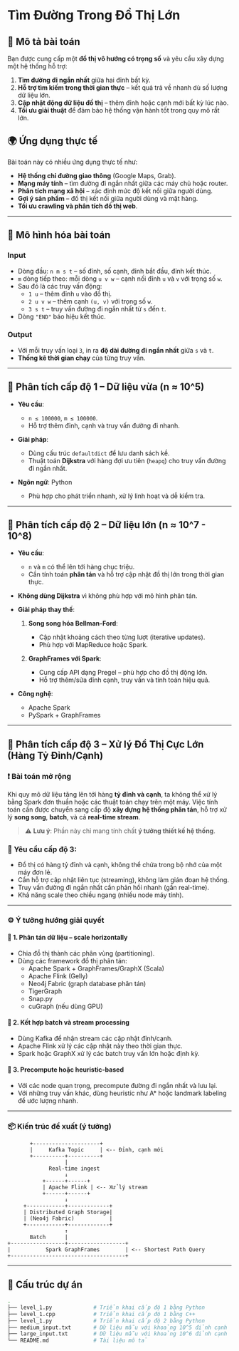 # Tìm Đường Trong Đồ Thị Lớn

## 📌 Mô tả bài toán

Bạn được cung cấp một **đồ thị vô hướng có trọng số** và yêu cầu xây dựng một hệ thống hỗ trợ:

1. **Tìm đường đi ngắn nhất** giữa hai đỉnh bất kỳ.
2. **Hỗ trợ tìm kiếm trong thời gian thực** – kết quả trả về nhanh dù số lượng dữ liệu lớn.
3. **Cập nhật động dữ liệu đồ thị** – thêm đỉnh hoặc cạnh mới bất kỳ lúc nào.
4. **Tối ưu giải thuật** để đảm bảo hệ thống vận hành tốt trong quy mô rất lớn.

## 🌍 Ứng dụng thực tế

Bài toán này có nhiều ứng dụng thực tế như:

- **Hệ thống chỉ đường giao thông** (Google Maps, Grab).
- **Mạng máy tính** – tìm đường đi ngắn nhất giữa các máy chủ hoặc router.
- **Phân tích mạng xã hội** – xác định mức độ kết nối giữa người dùng.
- **Gợi ý sản phẩm** – đồ thị kết nối giữa người dùng và mặt hàng.
- **Tối ưu crawling và phân tích đồ thị web**.

---

## 🧠 Mô hình hóa bài toán

### Input

- Dòng đầu: `n m s t` – số đỉnh, số cạnh, đỉnh bắt đầu, đỉnh kết thúc.
- `m` dòng tiếp theo: mỗi dòng `u v w` – cạnh nối đỉnh `u` và `v` với trọng số `w`.
- Sau đó là các truy vấn động:
    - `1 u` – thêm đỉnh `u` vào đồ thị.
    - `2 u v w` – thêm cạnh `(u, v)` với trọng số `w`.
    - `3 s t` – truy vấn đường đi ngắn nhất từ `s` đến `t`.
- Dòng `"END"` báo hiệu kết thúc.

### Output

- Với mỗi truy vấn loại `3`, in ra **độ dài đường đi ngắn nhất** giữa `s` và `t`.
- **Thống kê thời gian chạy** của từng truy vấn.

---

## 🚀 Phân tích cấp độ 1 – Dữ liệu vừa (n ≈ 10^5)

- **Yêu cầu**:
    - `n ≤ 100000`, `m ≤ 100000`.
    - Hỗ trợ thêm đỉnh, cạnh và truy vấn đường đi nhanh.

- **Giải pháp**:
    - Dùng cấu trúc `defaultdict` để lưu danh sách kề.
    - Thuật toán **Dijkstra** với hàng đợi ưu tiên (`heapq`) cho truy vấn đường đi ngắn nhất.

- **Ngôn ngữ**: Python
    - Phù hợp cho phát triển nhanh, xử lý linh hoạt và dễ kiểm tra.

---

## 🚀 Phân tích cấp độ 2 – Dữ liệu lớn (n ≈ 10^7 - 10^8)

- **Yêu cầu**:
    - `n` và `m` có thể lên tới hàng chục triệu.
    - Cần tính toán **phân tán** và hỗ trợ cập nhật đồ thị lớn trong thời gian thực.

- **Không dùng Dijkstra** vì không phù hợp với mô hình phân tán.

- **Giải pháp thay thế**:

    1. **Song song hóa Bellman-Ford**:
        - Cập nhật khoảng cách theo từng lượt (iterative updates).
        - Phù hợp với MapReduce hoặc Spark.

    2. **GraphFrames với Spark**:
        - Cung cấp API dạng Pregel – phù hợp cho đồ thị động lớn.
        - Hỗ trợ thêm/sửa đỉnh cạnh, truy vấn và tính toán hiệu quả.

- **Công nghệ**:
    - Apache Spark
    - PySpark + GraphFrames

---

## 🚀 Phân tích cấp độ 3 – Xử lý Đồ Thị Cực Lớn (Hàng Tỷ Đỉnh/Cạnh)

### ❗ Bài toán mở rộng

Khi quy mô dữ liệu tăng lên tới hàng **tỷ đỉnh và cạnh**, ta không thể xử lý bằng Spark đơn thuần hoặc các thuật toán chạy trên một máy. Việc tính toán cần được chuyển sang cấp độ **xây dựng hệ thống phân tán**, hỗ trợ xử lý **song song**, **batch**, và cả **real-time stream**.

> ⚠️ **Lưu ý**: Phần này chỉ mang tính chất **ý tưởng thiết kế hệ thống**. 

### 🎯 Yêu cầu cấp độ 3:

- Đồ thị có hàng tỷ đỉnh và cạnh, không thể chứa trong bộ nhớ của một máy đơn lẻ.
- Cần hỗ trợ cập nhật liên tục (streaming), không làm gián đoạn hệ thống.
- Truy vấn đường đi ngắn nhất cần phản hồi nhanh (gần real-time).
- Khả năng scale theo chiều ngang (nhiều node máy tính).

---

### ⚙️ Ý tưởng hướng giải quyết

#### 🧩 1. Phân tán dữ liệu – scale horizontally

- Chia đồ thị thành các phân vùng (partitioning).
- Dùng các framework đồ thị phân tán:
  - Apache Spark + GraphFrames/GraphX (Scala)
  - Apache Flink (Gelly)
  - Neo4j Fabric (graph database phân tán)
  - TigerGraph
  - Snap.py
  - cuGraph (nếu dùng GPU)

#### 🚀 2. Kết hợp batch và stream processing

- Dùng Kafka để nhận stream các cập nhật đỉnh/cạnh.
- Apache Flink xử lý các cập nhật này theo thời gian thực.
- Spark hoặc GraphX xử lý các batch truy vấn lớn hoặc định kỳ.

#### 🧠 3. Precompute hoặc heuristic-based

- Với các node quan trọng, precompute đường đi ngắn nhất và lưu lại.
- Với những truy vấn khác, dùng heuristic như A* hoặc landmark labeling để ước lượng nhanh.

---

### 📦 Kiến trúc đề xuất (ý tưởng)

```text
       +---------------------+
       |     Kafka Topic     | <-- Đỉnh, cạnh mới
       +----------+----------+
                  |
             Real-time ingest
                  ↓
           +------+------+
           | Apache Flink | <-- Xử lý stream
           +------+------+
                  ↓
     +------------+-------------+
     | Distributed Graph Storage|
     | (Neo4j Fabric)           |
     +------------+-------------+
                  ↑
       Batch      |
+-----------------+------------------+
|           Spark GraphFrames        | <-- Shortest Path Query
+------------------------------------+
```

----

## 📁 Cấu trúc dự án

```bash
.
├── level_1.py             # Triển khai cấp độ 1 bằng Python
├── level_1.cpp            # Triển khai cấp độ 1 bằng C++
├── level_1.py             # Triển khai cấp độ 2 bằng Python
├── medium_input.txt       # Dữ liệu mẫu với khoảng 10^5 đỉnh cạnh
├── large_input.txt        # Dữ liệu mẫu với khoảng 10^6 đỉnh cạnh
└── README.md              # Tài liệu mô tả
```
